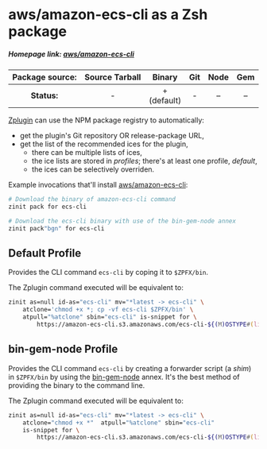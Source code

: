 # aws/amazon-ecs-cli as a Zsh package

##### Homepage link: [aws/amazon-ecs-cli](https://github.com/aws/amazon-ecs-cli)

| **Package source:** | Source Tarball |      Binary      | Git | Node | Gem |
| :-----------------: | :------------: | :--------------: | :-: | :--: | :-: |
|     **Status:**     |       -        | + <br> (default) |  -  |  –   |  –  |

[Zplugin](https://github.com/zdharma-continuum/zinit) can use the NPM package registry to automatically:

- get the plugin's Git repository OR release-package URL,
- get the list of the recommended ices for the plugin,
  - there can be multiple lists of ices,
  - the ice lists are stored in *profiles*; there's at least one profile, *default*,
  - the ices can be selectively overriden.

Example invocations that'll install [aws/amazon-ecs-cli](https://github.com/aws/amazon-ecs-cli):

```zsh
# Download the binary of amazon-ecs-cli command
zinit pack for ecs-cli

# Download the ecs-cli binary with use of the bin-gem-node annex
zinit pack"bgn" for ecs-cli
```

## Default Profile

Provides the CLI command `ecs-cli` by coping it to `$ZPFX/bin`.

The Zplugin command executed will be equivalent to:

```zsh
zinit as=null id-as="ecs-cli" mv="*latest -> ecs-cli" \
    atclone='chmod +x *; cp -vf ecs-cli $ZPFX/bin' \
    atpull="%atclone" sbin="ecs-cli" is-snippet for \
        https://amazon-ecs-cli.s3.amazonaws.com/ecs-cli-${(M)OSTYPE#(linux|darwin)}-amd64-latest
```

## bin-gem-node Profile

Provides the CLI command `ecs-cli` by creating a forwarder script (a *shim*) in `$ZPFX/bin` by using the
[bin-gem-node](https://github.com/zdharma-continuum/zinit-annex-bin-gem-node) annex. It's the best method of providing
the binary to the command line.

The Zplugin command executed will be equivalent to:

```zsh
zinit as=null id-as="ecs-cli" mv="*latest -> ecs-cli" \
    atclone="chmod +x *"  atpull="%atclone" sbin="ecs-cli"
    is-snippet for \
        https://amazon-ecs-cli.s3.amazonaws.com/ecs-cli-${(M)OSTYPE#(linux|darwin)}-amd64-latest
```

<!-- vim:set ft=markdown tw=80 fo+=an1 autoindent: -->
